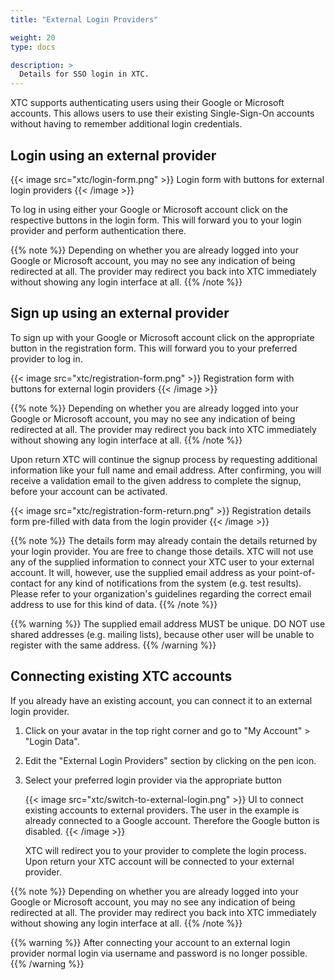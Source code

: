 ```yaml
---
title: "External Login Providers"

weight: 20
type: docs

description: >
  Details for SSO login in XTC.
---
```


XTC supports authenticating users using their Google or Microsoft accounts. This allows users to use their existing
Single-Sign-On accounts without having to remember additional login credentials.

## Login using an external provider

{{< image src="xtc/login-form.png" >}}
Login form with buttons for external login providers
{{< /image >}}

To log in using either your Google or Microsoft account click on the respective buttons in the login form. This will
forward you to your login provider and perform authentication there.

{{% note %}}
Depending on whether you are already logged into your Google or Microsoft account, you may no see any indication of being
redirected at all. The provider may redirect you back into XTC immediately without showing any login interface at all.
{{% /note %}}

## Sign up using an external provider

To sign up with your Google or Microsoft account click on the appropriate button in the registration form. This will
forward you to your preferred provider to log in.

{{< image src="xtc/registration-form.png" >}}
Registration form with buttons for external login providers
{{< /image >}}

{{% note %}}
Depending on whether you are already logged into your Google or Microsoft account, you may no see any indication of being
redirected at all. The provider may redirect you back into XTC immediately without showing any login interface at all.
{{% /note %}}

Upon return XTC will continue the signup process by requesting additional information like your full name and email
address. After confirming, you will receive a validation email to the given address to complete the signup, before your
account can be activated.

{{< image src="xtc/registration-form-return.png" >}}
Registration details form pre-filled with data from the login provider
{{< /image >}}

{{% note %}}
The details form may already contain the details returned by your login provider. You are free to change those details.
XTC will not use any of the supplied information to connect your XTC user to your external account. It will, however, use
the supplied email address as your point-of-contact for any kind of notifications from the system (e.g. test results).
Please refer to your organization's guidelines regarding the correct email address to use for this kind of data.
{{% /note %}}

{{% warning %}}
The supplied email address MUST be unique. DO NOT use shared addresses (e.g. mailing lists), because other user will be
unable to register with the same address.
{{% /warning %}}

## Connecting existing XTC accounts

If you already have an existing account, you can connect it to an external login provider.

1. Click on your avatar in the top right corner and go to "My Account" > "Login Data".
2. Edit the "External Login Providers" section by clicking on the pen icon.
3. Select your preferred login provider via the appropriate button

   {{< image src="xtc/switch-to-external-login.png" >}}
  UI to connect existing accounts to external providers. The user in the example is
  already connected to a Google account. Therefore the Google button is disabled.
   {{< /image >}}

   XTC will redirect you to your provider to complete the login process. Upon return your XTC account will be connected
   to your external provider.

{{% note %}}
Depending on whether you are already logged into your Google or Microsoft account, you may no see any indication of being
redirected at all. The provider may redirect you back into XTC immediately without showing any login interface at all.
{{% /note %}}

{{% warning %}}
After connecting your account to an external login provider normal login via username and password is no longer possible.
{{% /warning %}}
